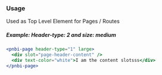 ### Usage

Used as Top Level Element for Pages / Routes

##### Example: Header-type: 2 and size: medium

```jsx
<pnbi-page header-type="1" large>
  <div slot="page-header-content" />
  <div text-color="white">I am the content slotsss</div>
</pnbi-page>
```
